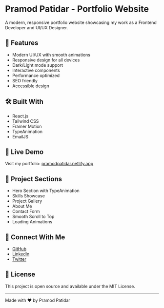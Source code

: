 # Pramod Patidar - Portfolio Website

A modern, responsive portfolio website showcasing my work as a Frontend Developer and UI/UX Designer.

## 🌟 Features

- Modern UI/UX with smooth animations
- Responsive design for all devices
- Dark/Light mode support
- Interactive components
- Performance optimized
- SEO friendly
- Accessible design

## 🛠️ Built With

- React.js
- Tailwind CSS
- Framer Motion
- TypeAnimation
- EmailJS

## 🚀 Live Demo

Visit my portfolio: [pramodpatidar.netlify.app](https://pramod.tech)

## 📂 Project Sections

- Hero Section with TypeAnimation
- Skills Showcase
- Project Gallery
- About Me
- Contact Form
- Smooth Scroll to Top
- Loading Animations

## 🔗 Connect With Me

- [GitHub](https://github.com/ipramodptdr)
- [LinkedIn](https://linkedin.com/in/pramodptdr)
- [Twitter](https://twitter.com/pramodptdr)

## 📄 License

This project is open source and available under the MIT License.

---
Made with ❤️ by Pramod Patidar


